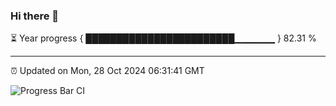 ### Hi there 👋

⏳ Year progress { ████████████████████████▁▁▁▁▁▁ } 82.31 %

---

⏰ Updated on Mon, 28 Oct 2024 06:31:41 GMT

![Progress Bar CI](https://github.com/ZhaoGui/ZhaoGui/workflows/Progress%20Bar%20CI/badge.svg)
